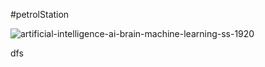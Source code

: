 #petrolStation


![artificial-intelligence-ai-brain-machine-learning-ss-1920](https://user-images.githubusercontent.com/64036676/126775610-aa8631d9-cf59-4f4a-902e-5a1eab7d0484.jpg)

dfs